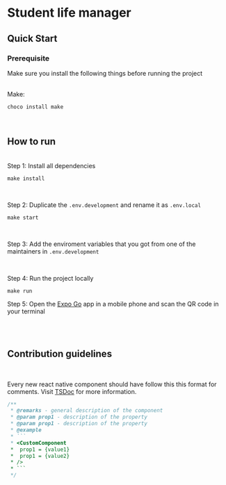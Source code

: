# Student life manager
## Quick Start

### Prerequisite

Make sure you install the following things before running the project

<br/>
Make:

```
choco install make
```

<br/>

## How to run

<br/>
Step 1: Install all dependencies

```
make install
```

<br/>

Step 2: Duplicate the `.env.development` and rename it as `.env.local`

```
make start
```

<br/>

Step 3: Add the enviroment variables that you got from one of the maintainers in `.env.development`

<br/>

Step 4: Run the project locally

```
make run
```

Step 5: Open the [Expo Go](https://expo.dev/client) app in a mobile phone and scan the QR code in your terminal

<br/><br/>

## Contribution guidelines

<br/>

Every new react native component should have follow this this format for comments. Visit [TSDoc](https://tsdoc.org/) for more information.

````javascript
/**
 * @remarks - general description of the component
 * @param prop1 - description of the property
 * @param prop1 - description of the property
 * @example
 * ```
 * <CustomComponent
 * 	prop1 = {value1}
 * 	prop1 = {value2}
 * />
 * ```
 */
````

